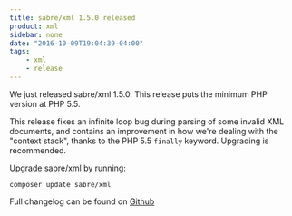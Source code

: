 ```yaml
---
title: sabre/xml 1.5.0 released
product: xml 
sidebar: none
date: "2016-10-09T19:04:39-04:00"
tags:
    - xml 
    - release
---
```


We just released sabre/xml 1.5.0. This release puts the minimum PHP version at
PHP 5.5.

This release fixes an infinite loop bug during parsing of some invalid XML
documents, and contains an improvement in how we're dealing with the "context
stack", thanks to the PHP 5.5 `finally` keyword. Upgrading is recommended.

Upgrade sabre/xml by running:

    composer update sabre/xml

Full changelog can be found on [Github][1]

[1]: https://github.com/sabre-io/xml/blob/1.5.0/CHANGELOG.md
[2]: https://github.com/sabre-io/xml/releases
